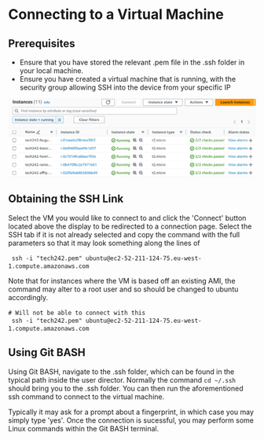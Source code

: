 # Connecting to a Virtual Machine

## Prerequisites
* Ensure that you have stored the relevant .pem file in the .ssh folder in your local machine.
* Ensure you have created a virtual machine that is running, with the security group allowing SSH into the device from your specific IP

![Alt text](RunningVMsCapture.PNG)

## Obtaining the SSH Link
Select the VM you would like to connect to and click the 'Connect' button located above the display to be redirected to a connection page. Select the SSH tab if it is not already selected and copy the command with the full parameters so that it may look something along the lines of 
```
 ssh -i "tech242.pem" ubuntu@ec2-52-211-124-75.eu-west-1.compute.amazonaws.com
```
Note that for instances where the VM is based off an existing AMI, the command may alter to a root user and so should be changed to ubuntu accordingly.
```
# Will not be able to connect with this
 ssh -i "tech242.pem" ubuntu@ec2-52-211-124-75.eu-west-1.compute.amazonaws.com
```

## Using Git BASH
Using Git BASH, navigate to the .ssh folder, which can be found in the typical path inside the user director. Normally the command ```cd ~/.ssh``` should bring you to the .ssh folder. You can then run the aforementioned ssh command to connect to the virtual machine.

Typically it may ask for a prompt about a fingerprint, in which case you may simply type 'yes'. Once the connection is sucessful, you may perform some Linux commands within the Git BASH terminal.

